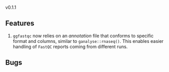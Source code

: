 v0.1.1

## Features

1. `ggfastqc` now relies on an *annotation* file that conforms to specific format and columns, similar to `ganalyse::rnaseq()`. This enables easier handling of `FastQC` reports coming from different runs.

## Bugs
